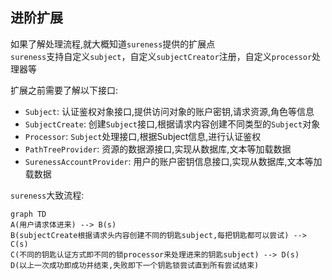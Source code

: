 ## 进阶扩展  

如果了解处理流程,就大概知道`sureness`提供的扩展点    
`sureness`支持自定义`subject`，自定义`subjectCreator`注册，自定义`processor`处理器等  

扩展之前需要了解以下接口:  

- `Subject`: 认证鉴权对象接口,提供访问对象的账户密钥,请求资源,角色等信息  
- `SubjectCreate`: 创建`Subject`接口,根据请求内容创建不同类型的`Subject`对象    
- `Processor`: `Subject`处理接口,根据Subject信息,进行认证鉴权  
- `PathTreeProvider`: 资源的数据源接口,实现从数据库,文本等加载数据  
- `SurenessAccountProvider`: 用户的账户密钥信息接口,实现从数据库,文本等加载数据  

`sureness`大致流程:  

```mermaid
graph TD
A(用户请求体进来) --> B(s)
B(subjectCreate根据请求头内容创建不同的钥匙subject,每把钥匙都可以尝试) --> C(s)
C(不同的钥匙认证方式即不同的锁processor来处理进来的钥匙subject) --> D(s)
D(以上一次成功即成功并结束,失败即下一个钥匙锁尝试直到所有尝试结束)

```
